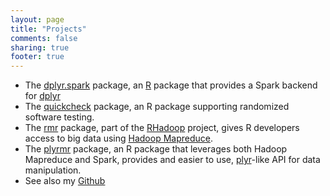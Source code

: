 ```yaml
---
layout: page
title: "Projects"
comments: false
sharing: true
footer: true
---
```

* The <a href="https://github.com/RevolutionAnalytics/dplyr-spark">dplyr.spark</a> package, an  <a href="http://www.r-project.org/">R</a> package that provides a Spark backend for [dplyr](https://github.com/hadley/dplyr)
* The <a href="https://github.com/RevolutionAnalytics/quickcheck">quickcheck</a> package, an R package supporting randomized software testing.
* The <a href="https://github.com/RevolutionAnalytics/rmr2">rmr</a> package, part of the <a href="https://github.com/RevolutionAnalytics/RHadoop/wiki">RHadoop</a> project, gives R developers access to big data using <a href="http://hadoop.apache.org/mapreduce/">Hadoop Mapreduce</a>.
* The <a href="https://github.com/RevolutionAnalytics/plyrmr">plyrmr</a> package, an R package that leverages both Hadoop Mapreduce and Spark, provides and easier to use, [plyr](https://github.com/hadley/plyr)-like API for data manipulation.
*  See also my [Github](http://github.com/piccolbo)
